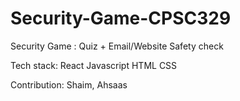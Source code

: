 # Security-Game-CPSC329
Security Game : Quiz + Email/Website Safety check

Tech stack: 
            React
            Javascript
            HTML
            CSS

Contribution: Shaim, Ahsaas
